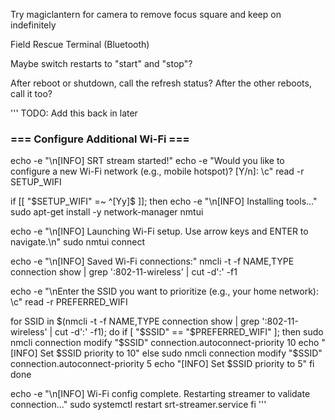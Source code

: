 Try magiclantern for camera to remove focus square and keep on indefinitely

Field Rescue Terminal (Bluetooth)

Maybe switch restarts to "start" and "stop"?

After reboot or shutdown, call the refresh status? After the other reboots, call it too?

''' TODO: Add this back in later
### === Configure Additional Wi-Fi === ###
echo -e "\n[INFO] SRT stream started!"
echo -e "Would you like to configure a new Wi-Fi network (e.g., mobile hotspot)? [Y/n]: \c"
read -r SETUP_WIFI

if [[ "$SETUP_WIFI" =~ ^[Yy]$ ]]; then
  echo -e "\n[INFO] Installing tools..."
  sudo apt-get install -y network-manager nmtui

  echo -e "\n[INFO] Launching Wi-Fi setup. Use arrow keys and ENTER to navigate.\n"
  sudo nmtui connect

  echo -e "\n[INFO] Saved Wi-Fi connections:"
  nmcli -t -f NAME,TYPE connection show | grep ':802-11-wireless' | cut -d':' -f1

  echo -e "\nEnter the SSID you want to prioritize (e.g., your home network): \c"
  read -r PREFERRED_WIFI

  for SSID in $(nmcli -t -f NAME,TYPE connection show | grep ':802-11-wireless' | cut -d':' -f1); do
    if [ "$SSID" == "$PREFERRED_WIFI" ]; then
      sudo nmcli connection modify "$SSID" connection.autoconnect-priority 10
      echo "[INFO] Set $SSID priority to 10"
    else
      sudo nmcli connection modify "$SSID" connection.autoconnect-priority 5
      echo "[INFO] Set $SSID priority to 5"
    fi
  done

  echo -e "\n[INFO] Wi-Fi config complete. Restarting streamer to validate connection..."
  sudo systemctl restart srt-streamer.service
fi
'''